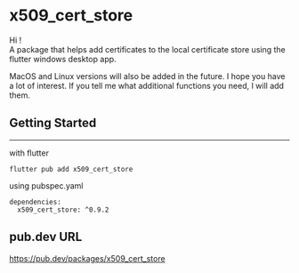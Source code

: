 # x509_cert_store

Hi !  
A package that helps add certificates to the local certificate store using the flutter windows desktop app.

MacOS and Linux versions will also be added in the future. I hope you have a lot of interest. If you tell me what additional functions you need, I will add them.


## Getting Started
---

with flutter

```
flutter pub add x509_cert_store
```
using pubspec.yaml
```
dependencies:
  x509_cert_store: ^0.9.2
```

## pub.dev URL

https://pub.dev/packages/x509_cert_store